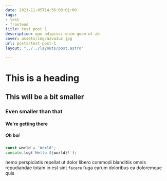 ```yaml
---
date: 2021-11-05T14:56:03+01:00
tags:
- test
- frontend
title: test post 1
description: quo adipisci enim quam ut ab
cover: assets/img/azva3uz.jpg
url: posts/test-post-1
layout: "../../layouts/post.astro"

---
```

# This is a heading

## This will be a bit smaller

### Even smaller than that

#### We're getting there

##### Oh boi

```typescript
const world = 'World';
console.log(`Hello ${world}!`);
```

nemo perspiciatis repellat ut dolor libero commodi blanditiis omnis
repudiandae totam in est sint `facere` fuga
earum doloribus ea doloremque quis
